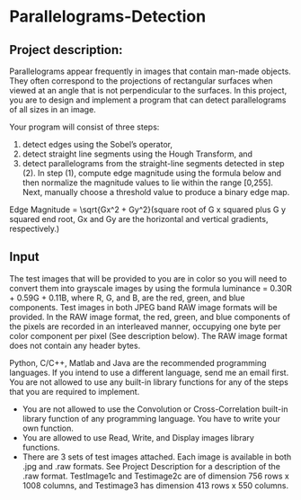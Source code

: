 # Parallelograms-Detection
## Project description: 
Parallelograms appear frequently in images that contain man-made objects. They often correspond to the projections of rectangular surfaces when viewed at an angle that is not perpendicular to the surfaces. In this project, you are to design and implement a program that can detect parallelograms of all sizes in an image.

Your program will consist of three steps: 
1. detect edges using the Sobel’s operator, 
2. detect straight line segments using the Hough Transform, and 
3. detect parallelograms from the straight-line segments detected in step (2). In step (1), compute edge magnitude using the formula below and then normalize the magnitude values to lie within the range [0,255]. Next, manually choose a threshold value to produce a binary edge map.

Edge Magnitude = \sqrt{Gx^2 + Gy^2}(square root of G x squared plus G y squared end root, Gx and Gy are the horizontal and vertical gradients, respectively.)

## Input
The test images that will be provided to you are in color so you will need to convert them into grayscale images by using the formula luminance = 0.30R + 0.59G + 0.11B, where R, G, and B, are the red, green, and blue components. Test images in both JPEG band RAW image formats will be provided. In the RAW image format, the red, green, and blue components of the pixels are recorded in an interleaved manner, occupying one byte per color component per pixel (See description below).  The RAW image format does not contain any header bytes.

Python, C/C++, Matlab and Java are the recommended programming languages. If you intend to use a different language, send me an email first. You are not allowed to use any built-in library functions for any of the steps that you are required to implement.

* You are not allowed to use the Convolution or Cross-Correlation built-in library function of any programming language. You have to write your own function. 
* You are allowed to use  Read, Write, and Display images library functions. 
* There are 3 sets of test images attached. Each image is available in both .jpg and .raw formats. See Project Description for a description of the .raw format. TestImage1c and Testimage2c are of dimension 756 rows x 1008 columns, and Testimage3 has dimension 413 rows x 550 columns. 
